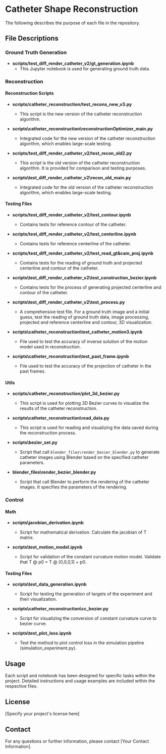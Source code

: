 # Catheter Shape Reconstruction

The following describes the purpose of each file in the repository.

## File Descriptions

### Ground Truth Generation
- **scripts/test_diff_render_catheter_v2/gt_generation.ipynb**
  - This Jupyter notebook is used for generating ground truth data.

### Reconstruction

#### Reconstruction Scripts
- **scripts/catheter_reconstruction/test_recons_new_v3.py**
  - This script is the new version of the catheter reconstruction algorithm. 

- **scripts\catheter_reconstruction\reconstructionOptimizer_main.py**
  - Integrated code for the new version of the catheter reconstruction algorithm, which enables large-scale testing.
  
- **scripts/test_diff_render_catheter_v2/test_recon_old2.py**
  - This script is the old version of the catheter reconstruction algorithm. It is provided for comparison and testing purposes.

- **scripts\test_diff_render_catheter_v2\recon_old_main.py**
  - Integrated code for the old version of the catheter reconstruction algorithm, which enables large-scale testing.

#### Testing Files
- **scripts/test_diff_render_catheter_v2/test_contour.ipynb**
  - Contains tests for reference contour of the catheter.

- **scripts/test_diff_render_catheter_v2/test_centerline.ipynb**
  - Contains tests for reference centerline of the catheter.
  
- **scripts/test_diff_render_catheter_v2/test_read_gt&cam_proj.ipynb**
  - Contains tests for the reading of ground truth and projected centerline and contour of the catheter.

- **scripts\test_diff_render_catheter_v2\test_construction_bezier.ipynb**
  - Contains tests for the process of generating projected centerline and contour of the catheter.
  
- **scripts\test_diff_render_catheter_v2\test_process.py**
  - A comprehensive test file. For a ground truth image and a initial guess, test the reading of ground truth data, image processing, projected and reference centerline and contour, 3D visualization.

- **scripts\catheter_reconstruction\test_catheter_motion3.ipynb**
  - File used to test the accuracy of inverse solution of the motion model used in reconstruction.

- **scripts\catheter_reconstruction\test_past_frame.ipynb**
  - File used to test the accuracy of the projection of catheter in the past frames.

#### Utils
- **scripts/catheter_reconstruction/plot_3d_bezier.py**
  - This script is used for plotting 3D Bezier curves to visualize the results of the catheter reconstruction.

- **scripts\catheter_reconstruction\read_data.py**
  - This script is used for reading and visualizing the data saved during the reconstruction process.

- **scripts\bezier_set.py**
  - Script that call `blender_files\render_bezier_blender.py` to generate catheter images using Blender based on the specified catheter parameters.

- **blender_files\render_bezier_blender.py**
  - Script that call Blender to perform the rendering of the catheter images. It specifies the parameters of the rendering.

### Control

#### Math
- **scripts\jacobian_derivation.ipynb**
  - Script for mathematical derivation. Calculate the jacobian of T matrix.

- **scripts\test_motion_model.ipynb**
  - Script for validation of the constant curvature motion model. Validate that T @ p0 = T @ [0,0,0,1] + p0.

#### Testing Files
- **scripts\test_data_generation.ipynb**
  - Script for testing the generation of targets of the experiment and their visualization.

- **scripts\catheter_reconstruction\cc_bezier.py**
  - Script for visualizing the conversion of constant curvature curve to bezier curve.

- **scripts\test_plot_loss.ipynb**
  - Test the method to plot control loss in the simulation pipeline (simulation_experiment.py).


## Usage

Each script and notebook has been designed for specific tasks within the project. Detailed instructions and usage examples are included within the respective files.

## License

[Specify your project's license here]

## Contact

For any questions or further information, please contact [Your Contact Information].

